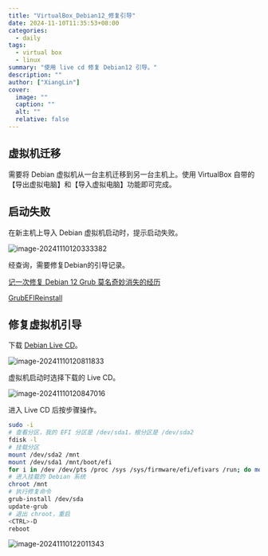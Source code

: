 ```yaml
---
title: "VirtualBox_Debian12_修复引导"
date: 2024-11-10T11:35:53+08:00
categories:
  - daily
tags:
  - virtual box
  - linux
summary: "使用 live cd 修复 Debian12 引导。"
description: ""
author: ["XiangLin"]
cover:
  image: ""
  caption: ""
  alt: ""
  relative: false
---
```


## 虚拟机迁移

需要将 Debian 虚拟机从一台主机迁移到另一台主机上。使用 VirtualBox 自带的【导出虚拟电脑】和【导入虚拟电脑】功能即可完成。

## 启动失败

在新主机上导入 Debian 虚拟机启动时，提示启动失败。

![image-20241110120333382](https://cdn.jsdelivr.net/gh/xianglin2020/gallery/2024/202411101203420.png)

经查询，需要修复Debian的引导记录。

[记一次修复 Debian 12 Grub 莫名奇妙消失的经历](https://blog.lzc256.com/posts/debian-12-grub-rescue/)

 [GrubEFIReinstall](https://wiki.debian.org/GrubEFIReinstall)

## 修复虚拟机引导

下载 [Debian Live CD](https://mirrors.ustc.edu.cn/)。

![image-20241110120811833](https://cdn.jsdelivr.net/gh/xianglin2020/gallery/2024/202411101208857.png)

虚拟机启动时选择下载的 Live CD。

![image-20241110120847016](https://cdn.jsdelivr.net/gh/xianglin2020/gallery/2024/202411101208036.png)

进入 Live CD 后按步骤操作。

```bash
sudo -i
# 查看分区，我的 EFI 分区是 /dev/sda1，根分区是 /dev/sda2
fdisk -l
# 挂载分区
mount /dev/sda2 /mnt
mount /dev/sda1 /mnt/boot/efi
for i in /dev /dev/pts /proc /sys /sys/firmware/efi/efivars /run; do mount -B $i /mnt/$i; done
# 进入挂载的 Debian 系统
chroot /mnt
# 执行修复命令
grub-install /dev/sda
update-grub
# 退出 chroot，重启
<CTRL>-D
reboot
```

![image-20241110122011343](https://cdn.jsdelivr.net/gh/xianglin2020/gallery/2024/202411101220373.png)
